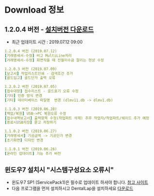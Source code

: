 # Download 정보

## 1.2.0.4 버전 - [설치버전 다운로드](support/update/download/DentalLab_install_1.2.0.4.zip)

* 최근 업데이트 시간 : 2019.07.12 09:00
```yml
1.2.0.4 버전 (2019.07.12)
[거래명세서-수정] 비고 MultiLine처리
[거래명세서-수정] 화면작을 때 전월미수금 잘리는 현상 수정

1.2.0.3 버전 (2019.07.09)
[보고서] 작업리스트인쇄 - 검색조건 추가
[골드입고] 골드단가 출력 오류

1.2.0.2 버전 (2019.07.05)
[접수대장] 접수리스트 - 골드표기 오류 수정
[기타] 인증 방식 변경
[기타] 데이터베이스 파일명  변경 (dlmv11.db -> dlmv1.db)

1.1.0.3 버전 (2019.06.28)
[백업/복원] USB->PC 복원오류 수정
[접수내역보고서] 출력항목 수정(작업파트 삭제) 추후 작업자/작업파트/쉐이드 추가 예정
[종료시USB저장] 묻고 저장하기

1.1.0.2 버전 (2019.06.27)
[거래명세서] 기공금액 -> 기공단가 변경
[초기화면] 디자인 변경

1.1.0.1 버전 (2019.06.26)
[온라인 업데이트] 기능 추가 버전

```


## 윈도우7 설치시 "시스템구성요소 오류시"
* 윈도우7 SP1 (ServicePack1)은 필수로 업데이트 하셔야 합니다.
    [참고 사이트](https://support.microsoft.com/ko-kr/help/15090/windows-7-install-service-pack-1-sp1)
* 다음 프로그램을 먼저 설치하시고 DentalLap을 설치하세요 [다운로드](support/update/download/NDP461-KB3102436-x86-x64-AllOS-ENU.zip)